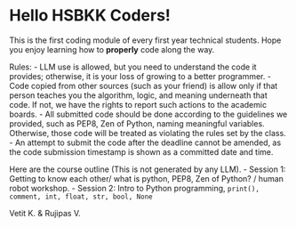 # Hello HSBKK Coders!

This is the first coding module of every first year technical students. Hope you enjoy learning how to **properly** code along the way.

Rules:
    - LLM use is allowed, but you need to understand the code it provides; otherwise, it is your loss of growing to a better programmer.
    - Code copied from other sources (such as your friend) is allow only if that person teaches you the algorithm, logic, and meaning underneath that code. If not, we have the rights to report such actions to the academic boards.
    - All submitted code should be done according to the guidelines we provided, such as PEP8, Zen of Python, naming meaningful variables. Otherwise, those code will be treated as violating the rules set by the class.
    - An attempt to submit the code after the deadline cannot be amended, as the code submission timestamp is shown as a committed date and time.

Here are the course outline (This is not generated by any LLM).
    - Session 1: Getting to know each other/ what is python, PEP8, Zen of Python? / human robot workshop.
    - Session 2: Intro to Python programming, `print(), comment, int, float, str, bool, None`

Vetit K. & Rujipas V.